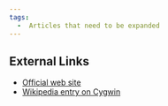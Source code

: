 ```yaml
---
tags:
  -  Articles that need to be expanded 
---
```

## External Links

- [Official web site](http://www.cygwin.com/)
- [Wikipedia entry on Cygwin](http://en.wikipedia.org/wiki/Cygwin)